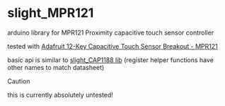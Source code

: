 # slight_MPR121
arduino library for MPR121 Proximity capacitive touch sensor controller

tested with [Adafruit 12-Key Capacitive Touch Sensor Breakout - MPR121](https://www.adafruit.com/product/1982)

basic api is similar to [slight_CAP1188 lib](https://github.com/s-light/slight_CAP1188)
(register helper functions have other names to match datasheet)

> [!CAUTION]
> this is currently absolutely untested!
